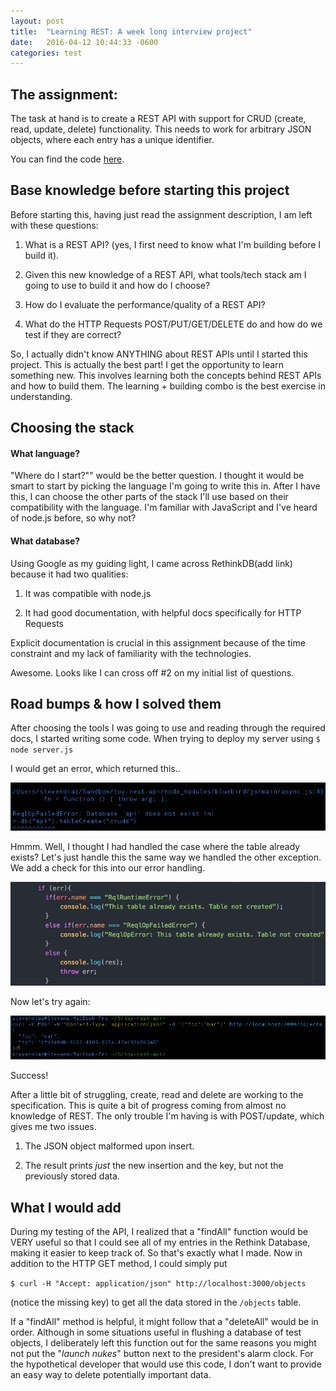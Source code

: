 ```yaml
---
layout: post
title:  "Learning REST: A week long interview project"
date:   2016-04-12 10:44:33 -0600
categories: test
---
```


## The assignment:

The task at hand is to create a REST API with support for CRUD
(create, read, update, delete) functionality. This needs to work for arbitrary JSON objects,
where each entry has a unique identifier.

You can find the code
[here](https://github.com/stevendiaz/node-rethinkdb-rest-api).

## Base knowledge before starting this project

Before starting this, having just read the assignment description, I am left
with these questions:

1. What is a REST API? (yes, I first need to know what I'm building before
I build it).

2. Given this new knowledge of a REST API, what tools/tech stack am I going to
use to build it and how do I choose?

3. How do I evaluate the performance/quality of a REST API?

4. What do the HTTP Requests POST/PUT/GET/DELETE do and how do we test if they
are correct?

So, I actually didn't know ANYTHING about REST APIs until I started this
project. This is actually the best part! I get the opportunity to learn something
new. This involves learning both the concepts behind REST APIs and how to build them.
The learning + building combo is the best exercise in understanding.

## Choosing the stack

#### What language?

"Where do I start?"" would be the better question. I thought it would be smart
to start by picking the language I'm going to write this in. After I have this, I can choose the other parts of the stack I'll use based on their compatibility with the language.  I'm familiar with JavaScript and I've heard
of node.js before, so why not?  

#### What database?
Using Google as my guiding light, I came across RethinkDB(add link) because it had two qualities:

1. It was compatible with node.js

2. It had good documentation, with helpful docs specifically for HTTP Requests

Explicit documentation is crucial in this assignment because of the time constraint and my lack of familiarity with the technologies.

Awesome. Looks like I can cross off \#2 on my initial list of questions.


## Road bumps & how I solved them
After choosing the tools I was going to use and reading through the required docs,
I started writing some code. When trying to deploy my server using
`$ node server.js`

I would get an error, which returned this..

![](/images/reqopfailed.png "So sad")


Hmmm. Well, I thought I had handled the case where the table already exists?
Let's just handle this the same way we handled the other exception.
We add a check for this into our error handling.


![](/images/errorhandling.png "A potential fix...")

Now let's try again:

![](/images/initsuccess.png "1-800-OUT-HERE")

Success!

After a little bit of struggling, create, read and delete are working to the
specification. This is quite a bit of progress coming from almost no knowledge
of REST. The only trouble I'm having is with POST/update, which gives me two issues.

1. The JSON object malformed upon insert.

2. The result prints _just_ the new insertion and the key, but not the previously stored data.

## What I would add

During my testing of the API, I realized that a "findAll" function would be VERY
useful so that I could see all of my entries in the Rethink Database, making it
easier to keep track of. So that's exactly what I made. Now in addition to the
HTTP GET method, I could simply put

`$ curl -H "Accept: application/json" http://localhost:3000/objects`

(notice the missing key) to get all the data stored in the `/objects` table.

If a "findAll" method is helpful, it might follow that a "deleteAll" would be in
order. Although in some situations useful in flushing a database of test objects,
I deliberately left this function out for the same reasons you might not put the
"*launch nukes*" button next to the president's alarm clock. For the hypothetical
developer that would use this code, I don't want to provide an easy way to delete
potentially important data.
